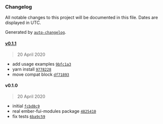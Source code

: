 ### Changelog

All notable changes to this project will be documented in this file. Dates are displayed in UTC.

Generated by [`auto-changelog`](https://github.com/CookPete/auto-changelog).

#### [v0.1.1](https://github.com/bartocc/ember-fui-modules/compare/v0.1.0...v0.1.1)

> 20 April 2020

- add usage examples [`9bfc1a3`](https://github.com/bartocc/ember-fui-modules/commit/9bfc1a3cd8240f1e337382fa8b257c42ded169d3)
- yarn install [`9778228`](https://github.com/bartocc/ember-fui-modules/commit/97782288f846b447641ed51c94959539760ff3bd)
- move compat block [`df71893`](https://github.com/bartocc/ember-fui-modules/commit/df718930dd8e61d34880fa28f5ee45d46291aebe)

#### v0.1.0

> 20 April 2020

- initial [`fcbd8c9`](https://github.com/bartocc/ember-fui-modules/commit/fcbd8c9348b26f217ef3ff3c332a6d59ec1e2fbf)
- real ember-fui-modules package [`4825410`](https://github.com/bartocc/ember-fui-modules/commit/4825410d8e6818962deaa75ded04427f91b51f7d)
- fix tests [`6ba9c59`](https://github.com/bartocc/ember-fui-modules/commit/6ba9c592b46a2477a945beff601bdadf390a6ec5)
